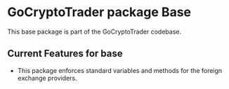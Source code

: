 # GoCryptoTrader package Base


This base package is part of the GoCryptoTrader codebase.

## Current Features for base

+ This package enforces standard variables and methods for the foreign exchange
providers.


